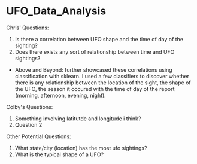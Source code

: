 # UFO_Data_Analysis
Chris' Questions:
1. Is there a correlation between UFO shape and the time of day of the sighting?
2. Does there exists any sort of relationship between time and UFO sightings?
- Above and Beyond: further showcased these correlations using classification with sklearn. I used a few classifiers to discover whether there is any relationship between the location of the sight, the shape of the UFO, the season it occured with the time of day of the report (morning, afternoon, evening, night). 

Colby's Questions:
1. Something involving latitutde and longitude i think?
2. Question 2

Other Potential Questions:
1. What state/city (location) has the most ufo sightings?
2. What is the typical shape of a UFO?
